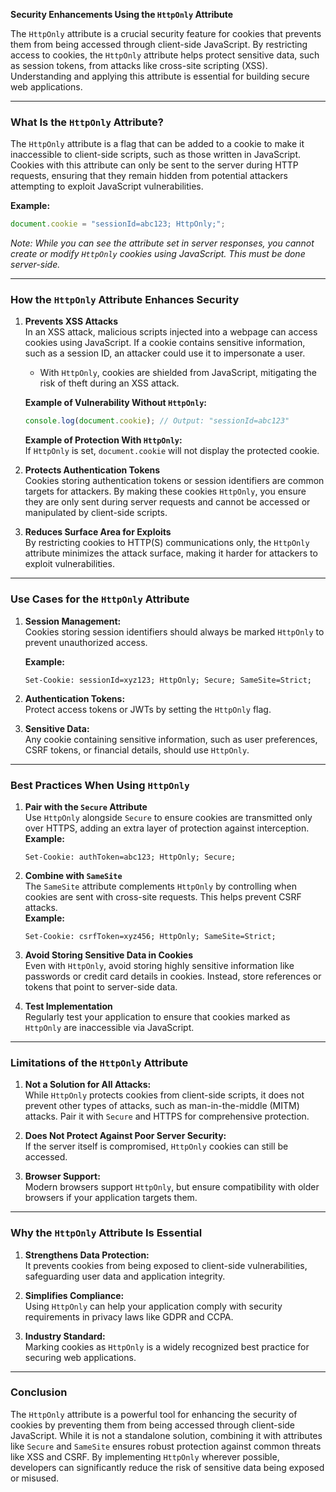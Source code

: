 **Security Enhancements Using the `HttpOnly` Attribute**

The `HttpOnly` attribute is a crucial security feature for cookies that prevents them from being accessed through client-side JavaScript. By restricting access to cookies, the `HttpOnly` attribute helps protect sensitive data, such as session tokens, from attacks like cross-site scripting (XSS). Understanding and applying this attribute is essential for building secure web applications.

---

### **What Is the `HttpOnly` Attribute?**

The `HttpOnly` attribute is a flag that can be added to a cookie to make it inaccessible to client-side scripts, such as those written in JavaScript. Cookies with this attribute can only be sent to the server during HTTP requests, ensuring that they remain hidden from potential attackers attempting to exploit JavaScript vulnerabilities.

**Example:**
```javascript
document.cookie = "sessionId=abc123; HttpOnly;";
```

*Note: While you can see the attribute set in server responses, you cannot create or modify `HttpOnly` cookies using JavaScript. This must be done server-side.*

---

### **How the `HttpOnly` Attribute Enhances Security**

1. **Prevents XSS Attacks**  
   In an XSS attack, malicious scripts injected into a webpage can access cookies using JavaScript. If a cookie contains sensitive information, such as a session ID, an attacker could use it to impersonate a user.  
   - With `HttpOnly`, cookies are shielded from JavaScript, mitigating the risk of theft during an XSS attack.

   **Example of Vulnerability Without `HttpOnly`:**
   ```javascript
   console.log(document.cookie); // Output: "sessionId=abc123"
   ```

   **Example of Protection With `HttpOnly`:**  
   If `HttpOnly` is set, `document.cookie` will not display the protected cookie.

2. **Protects Authentication Tokens**  
   Cookies storing authentication tokens or session identifiers are common targets for attackers. By making these cookies `HttpOnly`, you ensure they are only sent during server requests and cannot be accessed or manipulated by client-side scripts.

3. **Reduces Surface Area for Exploits**  
   By restricting cookies to HTTP(S) communications only, the `HttpOnly` attribute minimizes the attack surface, making it harder for attackers to exploit vulnerabilities.

---

### **Use Cases for the `HttpOnly` Attribute**

1. **Session Management:**  
   Cookies storing session identifiers should always be marked `HttpOnly` to prevent unauthorized access.

   **Example:**
   ```http
   Set-Cookie: sessionId=xyz123; HttpOnly; Secure; SameSite=Strict;
   ```

2. **Authentication Tokens:**  
   Protect access tokens or JWTs by setting the `HttpOnly` flag.

3. **Sensitive Data:**  
   Any cookie containing sensitive information, such as user preferences, CSRF tokens, or financial details, should use `HttpOnly`.

---

### **Best Practices When Using `HttpOnly`**

1. **Pair with the `Secure` Attribute**  
   Use `HttpOnly` alongside `Secure` to ensure cookies are transmitted only over HTTPS, adding an extra layer of protection against interception.  
   **Example:**
   ```http
   Set-Cookie: authToken=abc123; HttpOnly; Secure;
   ```

2. **Combine with `SameSite`**  
   The `SameSite` attribute complements `HttpOnly` by controlling when cookies are sent with cross-site requests. This helps prevent CSRF attacks.  
   **Example:**
   ```http
   Set-Cookie: csrfToken=xyz456; HttpOnly; SameSite=Strict;
   ```

3. **Avoid Storing Sensitive Data in Cookies**  
   Even with `HttpOnly`, avoid storing highly sensitive information like passwords or credit card details in cookies. Instead, store references or tokens that point to server-side data.

4. **Test Implementation**  
   Regularly test your application to ensure that cookies marked as `HttpOnly` are inaccessible via JavaScript.

---

### **Limitations of the `HttpOnly` Attribute**

1. **Not a Solution for All Attacks:**  
   While `HttpOnly` protects cookies from client-side scripts, it does not prevent other types of attacks, such as man-in-the-middle (MITM) attacks. Pair it with `Secure` and HTTPS for comprehensive protection.

2. **Does Not Protect Against Poor Server Security:**  
   If the server itself is compromised, `HttpOnly` cookies can still be accessed.

3. **Browser Support:**  
   Modern browsers support `HttpOnly`, but ensure compatibility with older browsers if your application targets them.

---

### **Why the `HttpOnly` Attribute Is Essential**

1. **Strengthens Data Protection:**  
   It prevents cookies from being exposed to client-side vulnerabilities, safeguarding user data and application integrity.

2. **Simplifies Compliance:**  
   Using `HttpOnly` can help your application comply with security requirements in privacy laws like GDPR and CCPA.

3. **Industry Standard:**  
   Marking cookies as `HttpOnly` is a widely recognized best practice for securing web applications.

---

### **Conclusion**

The `HttpOnly` attribute is a powerful tool for enhancing the security of cookies by preventing them from being accessed through client-side JavaScript. While it is not a standalone solution, combining it with attributes like `Secure` and `SameSite` ensures robust protection against common threats like XSS and CSRF. By implementing `HttpOnly` wherever possible, developers can significantly reduce the risk of sensitive data being exposed or misused.
